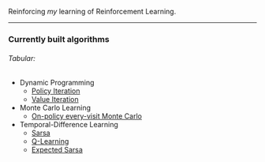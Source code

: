 Reinforcing *my* learning of Reinforcement Learning.
___

### Currently built algorithms

###### Tabular:
* Dynamic Programming
    - [Policy Iteration](https://github.com/abpalmarini/RL-Algorithms/blob/master/dynamic_programming/dynamic_programming_gridworld.ipynb)
    - [Value Iteration](https://github.com/abpalmarini/RL-Algorithms/blob/master/dynamic_programming/dynamic_programming_gridworld.ipynb)
* Monte Carlo Learning
    - [On-policy every-visit Monte Carlo](https://github.com/abpalmarini/RL-Algorithms/blob/master/monte_carlo/on_policy_monte_carlo.ipynb)
* Temporal-Difference Learning
    - [Sarsa](https://github.com/abpalmarini/RL-Algorithms/blob/master/temporal_difference/temporal_difference_methods.ipynb)
    - [Q-Learning](https://github.com/abpalmarini/RL-Algorithms/blob/master/temporal_difference/temporal_difference_methods.ipynb)
    - [Expected Sarsa](https://github.com/abpalmarini/RL-Algorithms/blob/master/temporal_difference/temporal_difference_methods.ipynb)
